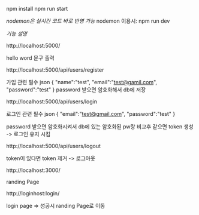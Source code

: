 npm install
npm run start

*nodemon은 실시간 코드 바로 반영 가능*
nodemon 이용시: npm run dev

*기능 설명*

http://localhost:5000/ 

hello word 문구 출력

http://localhost:5000/api/users/register

가입 관련
필수 json
{
	"name":"test",
	"email":"test@gamil.com",
	"password":"test"
}
password 받으면 암호화해서 db에 저장

http://localhost:5000/api/users/login

로그인 관련
필수 json
{
    "email":"test@gmail.com",
    "password":"test"
}

password 받으면 암호화시켜서 db에 있는 암호화된 pw랑 비교후
같으면 token 생성 -> 로그인 유지 시킴

http://localhost:5000/api/users/logout

token이 있다면 token 제거 -> 로그아웃 

http://localhost:3000/

randing Page

http://loginhost:login/

login page => 성공시 randing Page로 이동
